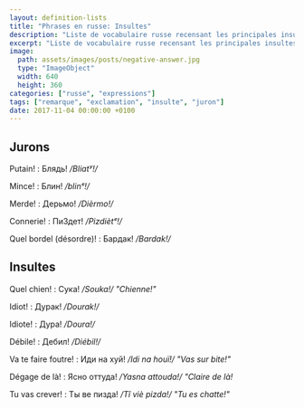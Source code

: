 ```yaml
---
layout: definition-lists
title: "Phrases en russe: Insultes"
description: "Liste de vocabulaire russe recensant les principales insultes."
excerpt: "Liste de vocabulaire russe recensant les principales insultes."
image:
  path: assets/images/posts/negative-answer.jpg
  type: "ImageObject"
  width: 640
  height: 360
categories: ["russe", "expressions"]
tags: ["remarque", "exclamation", "insulte", "juron"]
date: 2017-11-04 00:00:00 +0100
---
```


## Jurons

Putain!
: Блядь!
*/Bliatʸ!/*

Mince!
: Блин!
*/blinᵉ!/*

Merde!
: Дерьмо!
*/Dièrmo!/*

Connerie!
: ПиЗдет!
*/Pizdiètᵉ!/*

Quel bordel (désordre)!
: Бардак!
*/Bardak!/*


## Insultes

Quel chien!
: Сука!
*/Souka!/ "Chienne!"*

Idiot!
: Дурак!
*/Dourak!/*

Idiote!
: Дура!
*/Doura!/*

Débile!
: Дебил!
*/Diébil!/*

Va te faire foutre!
: Иди на хуй!
*/Idi na houï!/ "Vas sur bite!"*

Dégage de là!
: Ясно оттуда!
*/Yasna attouda!/ "Claire de là!*

Tu vas crever!
: Ты ве пизда!
*/Tî viè pizda!/ "Tu es chatte!"*
